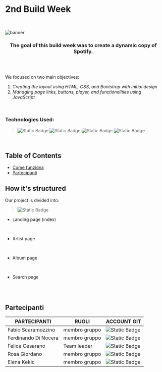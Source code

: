 
<h1> 2nd Build Week </h1>
<br>

![banner](https://github.com/Elekekic/EPICODE-REPO/assets/157897660/fa6e438e-3a3d-46f4-b03c-dafc168064a5)

<h3 align="center" >The goal of this build week was to create a dynamic copy of Spotify. </h3>

<br>
<br>


We focused on two main objectives:
1. _Creating the layout using HTML, CSS, and Bootstrap with initial design_
2. _Managing page links, buttons, player, and functionalities using JavaScript_

<br>

<h3> Technologies Used: </h3>

> ![Static Badge](https://img.shields.io/badge/HTML-%23E34F26?style=for-the-badge&logo=html5&labelColor=black)
> ![Static Badge](https://img.shields.io/badge/CSS-%231572B6?style=for-the-badge&logo=CSS3&labelColor=black)
>  ![Static Badge](https://img.shields.io/badge/Bootstrap-%237952B3?style=for-the-badge&logo=Bootstrap&labelColor=black)
>  ![Static Badge](https://img.shields.io/badge/Javascript-%23F7DF1E?style=for-the-badge&logo=Javascript&labelColor=black)

<br>

## Table of Contents 
- [Come funziona](#come-funziona)
- [Partecipanti](#partecipanti)


## How it's structured 
Our project is divided into:
> ![Static Badge](https://img.shields.io/badge/HTML-%23E34F26?style=for-the-badge&logo=html5&labelColor=black)

- Landing page (index)

<!--  SS DELLA PAGINA -->


<br>

- Artist page


<br>

- Album page 


<br>

- Search page 

<br>


<br> 

## Partecipanti

| PARTECIPANTI | RUOLI | ACCOUNT GIT | 
| ----------- |  ----------- | ----------- | 
| Fabio Scaramozzino |  membro gruppo | ![Static Badge](https://img.shields.io/badge/Faffo96-%233eb752?style=for-the-badge&logo=github) | 
| Ferdinando Di Nocera | membro gruppo |![Static Badge](https://img.shields.io/badge/fdinocera-%23e2940d?style=for-the-badge&logo=github) |
| Felice Cesarano| Team leader |![Static Badge](https://img.shields.io/badge/felicecesarano-%233c4211?style=for-the-badge&logo=github) | 
| Rosa Giordano|  membro gruppo |![Static Badge](https://img.shields.io/badge/Rosannag16-%2323e3ea?style=for-the-badge&logo=github) | 
| Elena Kekic | membro gruppo | ![Static Badge](https://img.shields.io/badge/Elekekic-%23a30049?style=for-the-badge&logo=github) |

<br>

